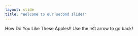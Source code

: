 ```yaml
---
layout: slide
title: "Welcome to our second slide!"
---
```

How Do You Like These Apples!!
Use the left arrow to go back!
